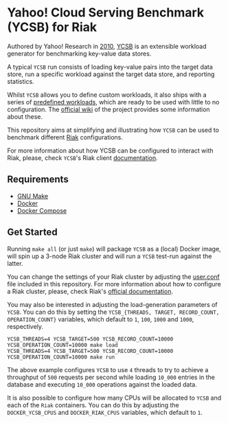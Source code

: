 # Yahoo! Cloud Serving Benchmark (YCSB) for Riak

Authored by Yahoo! Research in [2010](https://people.cs.pitt.edu/~chang/231/y13/papers/benchmarkcloud.pdf),
[YCSB](https://github.com/brianfrankcooper/YCSB) is an extensible workload
generator for benchmarking key-value data stores.

A typical `YCSB` run consists of loading key-value pairs into the target data
store, run a specific workload against the target data store, and reporting
statistics.

Whilst `YCSB` allows you to define custom workloads, it also ships with a series
of [predefined workloads](https://github.com/brianfrankcooper/YCSB/tree/master/workloads),
which are ready to be used with little to no configuration.
The [official wiki](https://github.com/brianfrankcooper/YCSB/wiki/Core-Workloads)
of the project provides some information about these.

This repository aims at simplifying and illustrating how `YCSB` can be used
to benchmark different [Riak](https://riak.com/) configurations.

For more information about how YCSB can be configured to interact with Riak,
please, check `YCSB`'s Riak client
[documentation](https://github.com/brianfrankcooper/YCSB/tree/master/riak).


## Requirements

- [GNU Make](https://www.gnu.org/software/make/)
- [Docker](https://www.docker.com/)
- [Docker Compose](https://docs.docker.com/compose/)


## Get Started

Running `make all` (or just `make`) will package `YCSB` as a (local) Docker
image, will spin up a 3-node Riak cluster and will run a `YCSB` test-run
against the latter.

You can change the settings of your Riak cluster by adjusting the
[user.conf](https://github.com/efcasado/ycsb-riak/blob/main/etc/riak/user.conf)
file included in this repository. For more information about how to configure
a Riak cluster, please, check Riak's
[official documentation](https://docs.riak.com/riak/kv/latest/configuring/basic/index.html).

You may also be interested in adjusting the load-generation parameters of
`YCSB`. You can do this by setting the `YCSB_{THREADS, TARGET, RECORD_COUNT, OPERATION_COUNT}`
variables, which default to `1`, `100`, `1000` and `1000`, respectively.

```
YCSB_THREADS=4 YCSB_TARGET=500 YCSB_RECORD_COUNT=10000 YCSB_OPERATION_COUNT=10000 make load
YCSB_THREADS=4 YCSB_TARGET=500 YCSB_RECORD_COUNT=10000 YCSB_OPERATION_COUNT=10000 make run
```

The above example configures `YCSB` to use `4` threads to try to achieve a
throughput of `500` requests per second while loading `10_000` entries in the
database and executing `10_000` operations against the loaded data.

It is also possible to configure how many CPUs will be allocated to `YCSB` and
each of the `Riak` containers. You can do this by adjusting the `DOCKER_YCSB_CPUS`
and `DOCKER_RIAK_CPUS` variables, which default to `1`.
